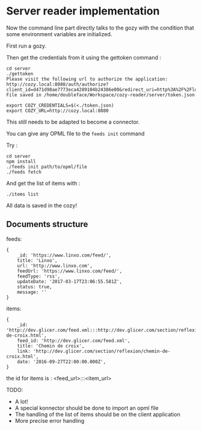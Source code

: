 # Server reader implementation

Now the command line part directly talks to the gozy with the condition that some environment
variables are initialized.

First run a gozy.

Then get the credentials from it using the gettoken command :

```
cd server
./gettoken
Please visit the following url to authorize the application:
http://cozy.local:8080/auth/authorize?client_id=d471d98ae7773eca4289104b24386e00&redirect_uri=http%3A%2F%2Flocalhost%3A3333%2Fdo_access&state=cG5B3qtjOTtTDu9rtEB0Nw&response_type=code&scope=io.cozy.feeds%20io.cozy.feeditems
File saved in /home/doubleface/Workspace/cozy-reader/server/token.json

export COZY_CREDENTIALS=$(<./token.json)
export COZY_URL=http://cozy.local:8080
```

This still needs to be adapted to become a connector.

You can give any OPML file to the ```feeds init``` command

Try :

```
cd server
npm install
./feeds init path/to/opml/file
./feeds fetch
```

And get the list of items with :

```
./items list
```

All data is saved in the cozy!

## Documents structure

feeds:

```
{
    _id: 'https://www.linxo.com/feed/',
    title: 'Linxo',
    url: 'http://www.linxo.com',
    feedUrl: 'https://www.linxo.com/feed/',
    feedType: 'rss',
    updateDate: '2017-03-17T23:06:55.581Z',
    status: true,
    message: ''
}
```

items:

```
{
    _id: 'http://dev.glicer.com/feed.xml:::http://dev.glicer.com/section/reflexion/chemin-de-croix.html',
    feed_id: 'http://dev.glicer.com/feed.xml',
    title: 'Chemin de croix',
    link: 'http://dev.glicer.com/section/reflexion/chemin-de-croix.html',
    date: '2016-09-27T22:00:00.000Z',
}
```

the id for items is : <feed_url>:::<item_url>

TODO:

 - A lot!
 - A special konnector should be done to import an opml file
 - The handling of the list of items should be on the client application
 - More precise error handling

